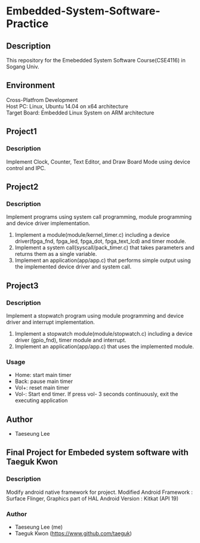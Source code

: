 # Embedded-System-Software-Practice
## Description
This repository for the Emebedded System Software Course(CSE4116) in Sogang Univ.

## Environment
Cross-Platfrom Development  
Host PC: Linux, Ubuntu 14.04 on x64 architecture  
Target Board: Embedded Linux System on ARM architecture  


## Project1
### Description
Implement Clock, Counter, Text Editor, and Draw Board Mode 
using device control and IPC.

## Project2
### Description
Implement programs using system call programming, module programming and device
driver implementation.
1. Implement a module(module/kernel_timer.c) including a device driver(fpga_fnd, fpga_led,
   fpga_dot, fpga_text_lcd) and timer module.
2. Implement a system call(syscall/pack_timer.c) that takes parameters and returns them as a single
   variable.
3. Implement an application(app/app.c) that performs simple output using the implemented
   device driver and system call.

## Project3
### Description
Implement a stopwatch program using module programming and device driver and
interrupt implementation.
1. Implement a stopwatch module(module/stopwatch.c) including a device driver
   (gpio_fnd), timer module and interrupt.  
2. Implement an application(app/app.c) that uses the implemented module.  

### Usage
- Home: start main timer
- Back: pause main timer
- Vol+: reset main timer
- Vol-: Start end timer. If press vol- 3 seconds continuously, exit the executing application 

## Author
 * Taeseung Lee

## Final Project for Embeded system software with Taeguk Kwon

### Description
Modify android native framework for project.
Modified Android Framework : Surface Flinger, Graphics part of HAL
Android Version : Kitkat (API 19)

### Author
* Taeseung Lee (me)
* Taeguk Kwon (https://www.github.com/taeguk)
